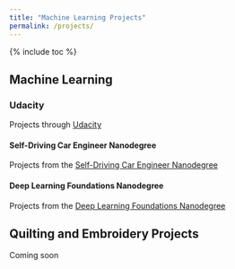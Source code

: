 ```yaml
---
title: "Machine Learning Projects"
permalink: /projects/
---
```

{% include toc %}
## Machine Learning

### Udacity  
Projects through [Udacity](https://www.udacity.com)  
  
#### Self-Driving Car Engineer Nanodegree  
Projects from the [Self-Driving Car Engineer Nanodegree](/sdcnd/)  

#### Deep Learning Foundations Nanodegree  
Projects from the [Deep Learning Foundations Nanodegree](/deeplearningnd/)  

  
## Quilting and Embroidery Projects  
Coming soon
